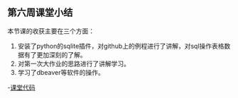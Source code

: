 ## 第六周课堂小结

本节课的收获主要在三个方面：

1. 安装了python的sqlite插件，对github上的例程进行了讲解，对sql操作表格数据有了更加深刻的了解。
2. 对第一次大作业的思路进行了讲解学习。
3. 学习了dbeaver等软件的操作。

-[课堂代码](https://github.com/Brickzhuantou/BDMI_learn/blob/main/practice_in_class/practice6.ipynb)